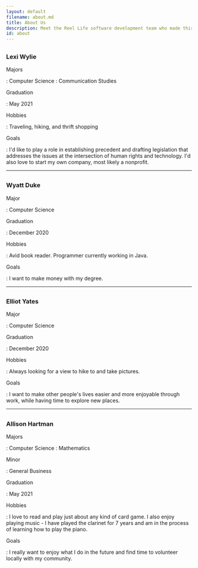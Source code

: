 ```yaml
---
layout: default
filename: about.md
title: About Us
description: Meet the Reel Life software development team who made this all possible!
id: about
---
```


## <h3>**Lexi Wylie**</h3>
Majors

: Computer Science
: Communication Studies

Graduation

: May 2021

Hobbies

: Traveling, hiking, and thrift shopping

Goals

: I'd like to play a role in establishing precedent and drafting legislation that addresses the issues at the intersection of human rights and technology. I'd also love to start my own company, most likely a nonprofit.

---

## <h3>**Wyatt Duke**</h3>
Major

: Computer Science

Graduation

: December 2020

Hobbies

: Avid book reader. Programmer currently working in Java.

Goals

: I want to make money with my degree.

---

## <h3>**Elliot Yates**</h3>
Major

: Computer Science

Graduation

: December 2020

Hobbies

: Always looking for a view to hike to and take pictures.

Goals

: I want to make other people's lives easier and more enjoyable through work, while having time to explore new places.

---

## <h3>**Allison Hartman**</h3>
Majors

: Computer Science
: Mathematics

Minor

: General Business

Graduation

: May 2021

Hobbies

: I love to read and play just about any kind of card game. I also enjoy playing music - I have played the clarinet for 7 years and am in the process of learning how to play the piano.

Goals

: I really want to enjoy what I do in the future and find time to volunteer locally with my community.
